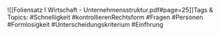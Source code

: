 
![[Foliensatz I Wirtschaft - Unternehmensstruktur.pdf#page=25]]Tags & Topics:
   #Schnelligkeit
   #kontrollierenRechtsform
   #Fragen
   #Personen
   #Formlosigkeit
   #Unterscheidungskriterium
   #Einfhrung